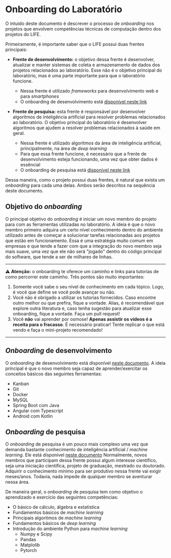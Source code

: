 # Onboarding do Laboratório

O intuido deste documento é descrever o processo de *onboarding* nos projetos que envolvem competências técnicas de computação dentro dos projetos do LIFE.

Primeiramente, é importante saber que o LIFE possui duas frentes principais:
- **Frente de desenvolvimento:** o objetivo dessa frente é desenvolver, atualizar e manter sistemas de coleta e armazenamento de dados dos projetos relacionados ao laboratório. Esse não é o objetivo principal do laboratório, mas é uma parte importante para que o laboratório funcione.
  - Nessa frente é utilizado *frameworks* para desenvolvimento web e para *smartphones*
  - O onboarding de desenvolvimento está [disponível neste link](dev/README.md)
  
  
- **Frente de pesquisa:** esta frente é responsável por desenvolver algoritmos de inteligência artificial para resolver problemas relacionados ao laboratório. O objetivo principal do laboratório é desenvolver algoritmos que ajudem a resolver problemas relacionados à saúde em geral.
  - Nessa frente é utilizado algoritmos da área de inteligência artificial, principalmente, na área de *deep learning*
  - Para que essa frente funcione, é necessário que a frente de desenvolvimento esteja funcionando, uma vez que obter dados é essêncial
  - O onboarding de pesquisa está [disponível neste link](pesquisa/README.md)


Dessa maneira, como o projeto possui duas frentes, é natural que exista um *onboarding* para cada uma delas. Ambos serão descritos na sequência deste documento.

## Objetivo do *onboarding*

O principal objetivo do *onboarding* é iniciar um novo membro do projeto para com as ferramentas utilizadas no laboratório. A ideia é que o novo membro primeiro adquira um certo nível conhecimento dentro do ambiente utilizado antes de começar a solucionar tarefas relacionadas aos projetos que estão em funcionamento. Essa é uma estratégia muito comum em empresas e que tende a fazer com que a integração do novo membro seja mais suave, uma vez que ele não será "jogado" dentro do código principal do software, que tende a ser de milhares de linhas. 

____
:warning: **Atenção:** o onboarding te oferece um caminho e links para tutorias de como percorrer este caminho. Três pontos são muito importantes:
1. Somente você sabe o seu nível de conhecimento em cada tópico. Logo, é você que define se você pode avançar ou não.
2. Você não é obrigado a utilizar os tutorias fornecidos. Caso encontre outro melhor ou que prefira, fique a vontade. Alias, é recomendável que explore outra literatura e, caso tenha sugestão para atualizar esse onboarding, fique a vontade. Faça um pull request!
3. Você **não** vai aprender por osmose! **Apenas assistir os vídeos é a receita para o fracasso**. É necessário praticar! Tente replicar o que está vendo e faça o mini-projeto recomendado!
____

## *Onboarding* de desenvolvimento

O *onboarding* de desenvolvimento está disponível [neste documento](dev/README.md). A ideia principal é que o novo membro seja capaz de aprender/exercitar os conceitos básicos das seguintes ferramentas:
- Kanban
- Git
- Docker
- MySQL
- Spring Boot com Java
- Angular com Typescript
- Android com Kotlin

## *Onboarding* de pesquisa
O *onboarding* de pesquisa é um pouco mais complexo uma vez que demanda bastante conhecimento de inteligência artificial / *machine learning*. Ele está disponível [neste documento](pesquisa/README.md) Normalmente, novos membros que participam dessa frente possui algum interesse científico, seja uma iniciação científica, projeto de graduação, mestrado ou doutorado. Adquirir o conhecimento mínimo para ser produtivo nessa frente vai exigir meses/anos. Todavia, nada impede de qualquer membro se aventurar nessa área. 

De maneira geral, o *onboarding* de pesquisa tem como objetivo o aprendizado e exercício das seguintes competências:
- O básico de cálculo, álgebra e estatística
- Fundamentos básicos de *machine learning* 
- Principais algoritmos de *machine learning*
- Fundamentos básicos de *deep learning*
- Introdução do ambiente Python para *machine learning*
  - Numpy e Scipy
  - Pandas
  - Matplolib
  - Pytorch

